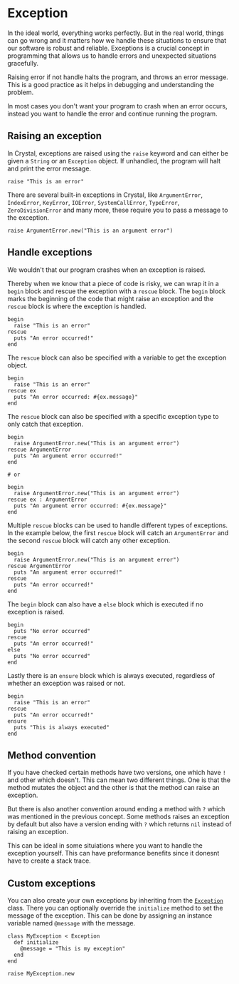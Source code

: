 # Exception

In the ideal world, everything works perfectly.
But in the real world, things can go wrong and it matters how we handle these situations to ensure that our software is robust and reliable.
Exceptions is a crucial concept in programming that allows us to handle errors and unexpected situations gracefully.

Raising error if not handle halts the program, and throws an error message.
This is a good practice as it helps in debugging and understanding the problem.

In most cases you don't want your program to crash when an error occurs, instead you want to handle the error and continue running the program.

## Raising an exception

In Crystal, exceptions are raised using the `raise` keyword and can either be given a `String` or an `Exception` object.
If unhandled, the program will halt and print the error message.

```crystal
raise "This is an error"
```

There are several built-in exceptions in Crystal, like `ArgumentError`, `IndexError`, `KeyError`, `IOError`, `SystemCallError`, `TypeError`, `ZeroDivisionError` and many more, these require you to pass a message to the exception.

```crystal
raise ArgumentError.new("This is an argument error")
```

## Handle exceptions

We wouldn't that our program crashes when an exception is raised.

Thereby when we know that a piece of code is risky, we can wrap it in a `begin` block and rescue the exception with a `rescue` block.
The `begin` block marks the beginning of the code that might raise an exception and the `rescue` block is where the exception is handled.

```crystal
begin
  raise "This is an error"
rescue
  puts "An error occurred!"
end
```

The `rescue` block can also be specified with a variable to get the exception object.

```crystal
begin
  raise "This is an error"
rescue ex
  puts "An error occurred: #{ex.message}"
end
```

The `rescue` block can also be specified with a specific exception type to only catch that exception.

```crystal
begin
  raise ArgumentError.new("This is an argument error")
rescue ArgumentError
  puts "An argument error occurred!"
end

# or

begin
  raise ArgumentError.new("This is an argument error")
rescue ex : ArgumentError
  puts "An argument error occurred: #{ex.message}"
end
```

Multiple `rescue` blocks can be used to handle different types of exceptions.
In the example below, the first `rescue` block will catch an `ArgumentError` and the second `rescue` block will catch any other exception.

```crystal
begin
  raise ArgumentError.new("This is an argument error")
rescue ArgumentError
  puts "An argument error occurred!"
rescue
  puts "An error occurred!"
end
```

The `begin` block can also have a `else` block which is executed if no exception is raised.

```crystal
begin
  puts "No error occurred"
rescue
  puts "An error occurred!"
else
  puts "No error occurred"
end
```

Lastly there is an `ensure` block which is always executed, regardless of whether an exception was raised or not.

```crystal
begin
  raise "This is an error"
rescue
  puts "An error occurred!"
ensure
  puts "This is always executed"
end
```

## Method convention

If you have checked certain methods have two versions, one which have `!` and other which doesn't.
This can mean two different things.
One is that the method mutates the object and the other is that the method can raise an exception.

But there is also another convention around ending a method with `?` which was mentioned in the previous concept.
Some methods raises an exception by default but also have a version ending with `?` which returns `nil` instead of raising an exception.

This can be ideal in some situiations where you want to handle the exception yourself.
This can have preformance benefits since it donesnt have to create a stack trace.

## Custom exceptions

You can also create your own exceptions by inheriting from the [`Exception`][exception] class.
There you can optionally override the `initialize` method to set the message of the exception.
This can be done by assigning an instance variable named `@message` with the message.

```crystal
class MyException < Exception
  def initialize
    @message = "This is my exception"
  end
end

raise MyException.new
```

[exception]: https://crystal-lang.org/api/Exception.html
